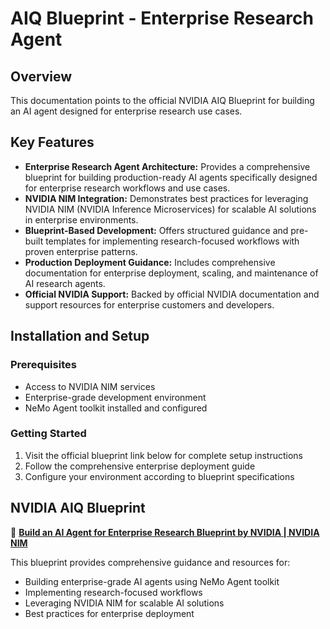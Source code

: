 <!--
SPDX-FileCopyrightText: Copyright (c) 2025, NVIDIA CORPORATION & AFFILIATES. All rights reserved.
SPDX-License-Identifier: Apache-2.0

Licensed under the Apache License, Version 2.0 (the "License");
you may not use this file except in compliance with the License.
You may obtain a copy of the License at

http://www.apache.org/licenses/LICENSE-2.0

Unless required by applicable law or agreed to in writing, software
distributed under the License is distributed on an "AS IS" BASIS,
WITHOUT WARRANTIES OR CONDITIONS OF ANY KIND, either express or implied.
See the License for the specific language governing permissions and
limitations under the License.
-->

<!-- This document is explicitly retaining the name "AIQ" -->
# AIQ Blueprint - Enterprise Research Agent

## Overview

This documentation points to the official NVIDIA AIQ Blueprint for building an AI agent designed for enterprise research use cases.

## Key Features

- **Enterprise Research Agent Architecture:** Provides a comprehensive blueprint for building production-ready AI agents specifically designed for enterprise research workflows and use cases.
- **NVIDIA NIM Integration:** Demonstrates best practices for leveraging NVIDIA NIM (NVIDIA Inference Microservices) for scalable AI solutions in enterprise environments.
- **Blueprint-Based Development:** Offers structured guidance and pre-built templates for implementing research-focused workflows with proven enterprise patterns.
- **Production Deployment Guidance:** Includes comprehensive documentation for enterprise deployment, scaling, and maintenance of AI research agents.
- **Official NVIDIA Support:** Backed by official NVIDIA documentation and support resources for enterprise customers and developers.

## Installation and Setup

### Prerequisites

- Access to NVIDIA NIM services
- Enterprise-grade development environment
- NeMo Agent toolkit installed and configured

### Getting Started

1. Visit the official blueprint link below for complete setup instructions
2. Follow the comprehensive enterprise deployment guide
3. Configure your environment according to blueprint specifications

## NVIDIA AIQ Blueprint

🔗 **[Build an AI Agent for Enterprise Research Blueprint by NVIDIA | NVIDIA NIM](https://build.nvidia.com/nvidia/aiq/blueprintcard)**

This blueprint provides comprehensive guidance and resources for:

- Building enterprise-grade AI agents using NeMo Agent toolkit
- Implementing research-focused workflows
- Leveraging NVIDIA NIM for scalable AI solutions
- Best practices for enterprise deployment
